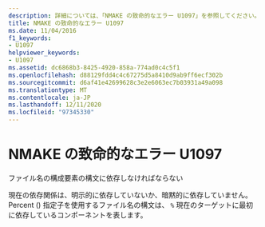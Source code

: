 ```yaml
---
description: 詳細については、「NMAKE の致命的なエラー U1097」を参照してください。
title: NMAKE の致命的なエラー U1097
ms.date: 11/04/2016
f1_keywords:
- U1097
helpviewer_keywords:
- U1097
ms.assetid: dc6868b3-8425-4920-858a-774ad0c4c5f1
ms.openlocfilehash: d88129fdd4c4c67275d5a8410d9ab9ff6ecf302b
ms.sourcegitcommit: d6af41e42699628c3e2e6063ec7b03931a49a098
ms.translationtype: MT
ms.contentlocale: ja-JP
ms.lasthandoff: 12/11/2020
ms.locfileid: "97345330"
---
```

# <a name="nmake-fatal-error-u1097"></a>NMAKE の致命的なエラー U1097

ファイル名の構成要素の構文に依存しなければならない

現在の依存関係は、明示的に依存していないか、暗黙的に依存していません。 Percent () 指定子を使用するファイル名の構文は、 `%` 現在のターゲットに最初に依存しているコンポーネントを表します。
